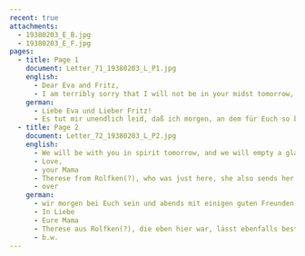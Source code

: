```yaml
---
recent: true
attachments:
  - 19380203_E_B.jpg
  - 19380203_E_F.jpg
pages:
  - title: Page 1
    document: Letter_71_19380203_L_P1.jpg
    english:
      - Dear Eva and Fritz,
      - I am terribly sorry that I will not be in your midst tomorrow, on this important day for you, to congratulate you in person on your wedding, but, as you know, it is impossible because of my health. I would not even be able to put into words what moves my heart so deeply. From the bottom of my maternal heart, I pray to the Lord [lit. “He who controls destiny”], that He may bless your union with everything that gives life meaning, and that He may protect you in all of your endeavors. I am also confident that God, who has always stood by us thus far, will not leave you and us, even in hard times, and that He will bless you with many good and happy days. ??? -
    german:
      - Liebe Eva und Lieber Fritz!
      - Es tut mir unendlich leid, daß ich morgen, an dem für Euch so bedeutungsvollen Tage, nicht in Eurer Mitte sein kann, um Euch meine Glückwünsche zu Eurer Vermählung mündlich aussprechen zu können, aber das ist ja wegen meines Gesundheitszustands nicht möglich. Zwar könnte ich dort, was mir aufs Tiefste das Herz bewegt, auch dann nicht in Worte kleiden. Es ist das inbrünstigste Gebet meines Mutterherzens zu dem Lenker der Geschicke, dass er Euren Bund mit allem, was das Leben wert macht, segnen und Euch in allen Euren Unternehmungen gnädig beschützen möge. Ich habe auch die feste Zuversicht, dass Gott, der uns bis jetzt immer beigestanden, Euch und uns auch in schweren Zeiten nicht verlassen und Euch noch viele gute und frohe Tage bescheren wird. ??? – Im Geiste werden
  - title: Page 2
    document: Letter_72_19380203_L_P2.jpg
    english:
      - We will be with you in spirit tomorrow, and we will empty a glass with some good friends, toasting to your health. I also ask you to relate our congratulations to your dear parents and siblings. For you, dear Eva, Fritz, and Suse, much love and kisses
      - Love,
      - your Mama
      - Therese from Rolfken(?), who was just here, she also sends her congratulations and love. She also has her civil wedding next week.
      - over
    german:
      - wir morgen bei Euch sein und abends mit einigen guten Freunden ein Glas auf Euer Wohl leeren. Ich bitte Euch auch Euren l. Eltern und Geschwistern meine herzlichsten Glückwünsche zu übermitteln. für Euch, liebe Eva, Fritz und Suse herzlichen Gruß und Kuß
      - In Liebe
      - Eure Mama
      - Therese aus Rolfken(?), die eben hier war, lässt ebenfalls bestens gratulieren und grüßen. Sie hat nächste Woche auch Ziviltrauung.
      - b.w.
---
```

  